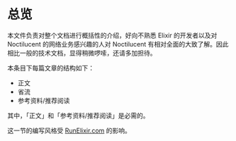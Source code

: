 # 总览

本文件负责对整个文档进行概括性的介绍，好向不熟悉 Elixir 的开发者以及对 Noctilucent 的网络业务感兴趣的人对 Noctilucent 有相对全面的大致了解。因此相比一般的技术文档，显得稍微啰嗦，还请多加担待。

本条目下每篇文章的结构如下：

- 正文
- 省流
- 参考资料/推荐阅读

其中，「正文」和「参考资料/推荐阅读」是必需的。

这一节的编写风格受 [RunElixir.com](https://runelixir.com) 的影响。
